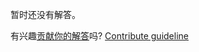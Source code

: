 
暂时还没有解答。

有兴趣[贡献你的解答](https://github.com/BFEdev/BFE.dev-solutions/blob/main/quiz/parseint-ii_zh.md)吗? [Contribute guideline](https://github.com/BFEdev/BFE.dev-solutions#how-to-contribute)
